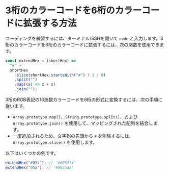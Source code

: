 # 3桁のカラーコードを6桁のカラーコードに拡張する方法

コーディングを練習するには、ターミナル/SSHを開いて `node` と入力します。3桁のカラーコードを6桁のカラーコードに拡張するには、次の関数を使用できます。

```js
const extendHex = (shortHex) =>
  "#" +
  shortHex
    .slice(shortHex.startsWith("#") ? 1 : 0)
    .split("")
    .map((x) => x + x)
    .join("");
```

3桁のRGB表記の16進数カラーコードを6桁の形式に変換するには、次の手順に従います。

- `Array.prototype.map()`、`String.prototype.split()`、および `Array.prototype.join()` を使用して、マッピングされた配列を結合します。
- 一度追加されるため、文字列の先頭から `#` を削除するには、`Array.prototype.slice()` を使用します。

以下はいくつかの例です。

```js
extendHex("#03f"); // '#0033ff'
extendHex("05a"); // '#0055aa'
```
